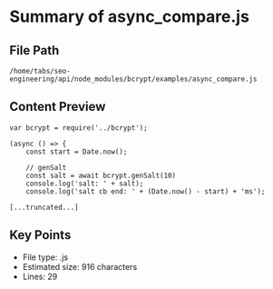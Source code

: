 # Summary of async_compare.js
  
## File Path
`/home/tabs/seo-engineering/api/node_modules/bcrypt/examples/async_compare.js`

## Content Preview
```
var bcrypt = require('../bcrypt');

(async () => {
    const start = Date.now();

    // genSalt
    const salt = await bcrypt.genSalt(10)
    console.log('salt: ' + salt);
    console.log('salt cb end: ' + (Date.now() - start) + 'ms');

[...truncated...]
```

## Key Points
- File type: .js
- Estimated size: 916 characters
- Lines: 29
